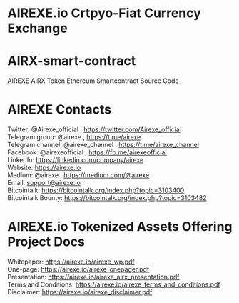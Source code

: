 # AIREXE.io Crtpyo-Fiat Currency Exchange


# AIRX-smart-contract
AIREXE AIRX Token Ethereum Smartcontract Source Code  

# AIREXE Contacts

Twitter: @Airexe_official , https://twitter.com/Airexe_official  
Telegram group: @airexe , https://t.me/airexe  
Telegram channel: @airexe_channel , https://t.me/airexe_channel  
Facebook: @airexeofficial , https://fb.me/airexeofficial  
LinkedIn: https://linkedin.com/company/airexe  
Website: https://airexe.io  
Medium: @airexe , https://medium.com/@airexe  
Email: support@airexe.io  
Bitcointalk: https://bitcointalk.org/index.php?topic=3103400  
Bitcointalk Bounty: https://bitcointalk.org/index.php?topic=3103482  

# AIREXE.io Tokenized Assets Offering Project Docs

Whitepaper:	https://airexe.io/airexe_wp.pdf  
One-page:	https://airexe.io/airexe_onepager.pdf  
Presentation:	https://airexe.io/airexe_airx_presentation.pdf  
Terms and Conditions:	https://airexe.io/airexe_terms_and_conditions.pdf  
Disclaimer:	https://airexe.io/airexe_disclaimer.pdf  

